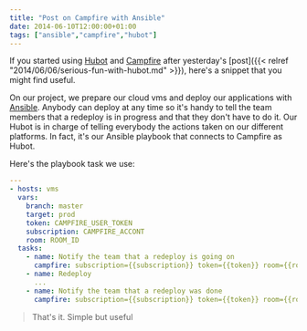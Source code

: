 ```yaml
---
title: "Post on Campfire with Ansible"
date: 2014-06-10T12:00:00+01:00
tags: ["ansible","campfire","hubot"]
---
```


If you started using <a href="https://hubot.github.com/">Hubot</a> and <a href="https://campfirenow.com/">Campfire</a> after yesterday's [post]({{< relref "2014/06/06/serious-fun-with-hubot.md" >}}), here's a snippet that you might find useful.

On our project, we prepare our cloud vms and deploy our applications with <a href="http://www.ansible.com/home">Ansible</a>. Anybody can deploy at any time so it's handy to tell the team members that a redeploy is in progress and that they don't have to do it. Our Hubot is in charge of telling everybody the actions taken on our different platforms. In fact, it's our Ansible playbook that connects to Campfire as Hubot.

Here's the playbook task we use:

```yaml
---
- hosts: vms
  vars:
    branch: master
    target: prod
    token: CAMPFIRE_USER_TOKEN
    subscription: CAMPFIRE_ACCONT
    room: ROOM_ID
  tasks:
    - name: Notify the team that a redeploy is going on
      campfire: subscription={{subscription}} token={{token}} room={{room}} msg="Somebody is redeploying the {{target}} from branch [{{branch}}]"
    - name: Redeploy
      ...
    - name: Notify the team that a redeploy was done
      campfire: subscription={{subscription}} token={{token}} room={{room}} msg="The {{target}} was redeployed from branch [{{branch}}]"
```

<blockquote>
  That's it. Simple but useful
</blockquote>
